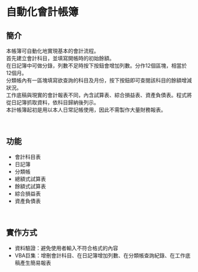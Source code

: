 # 自動化會計帳簿
## 簡介
本帳簿可自動化地實現基本的會計流程。<br>
首先建立會計科目，並填寫開帳時的初始餘額。<br>
在日記簿中可做分錄，列數不足時按下按鈕會增加列數。分作12個區塊，相當於12個月。<br>
分類帳內有一區塊填寫欲查詢的科目及月份，按下按鈕即可查閱該科目的餘額增減狀況。<br>
工作底稿與現實的會計報表不同，內含試算表、綜合損益表、資產負債表。程式將從日記簿抓取資料，依科目歸納後列示。<br>
本計帳簿起初是用以本人日常記帳使用，因此不需製作大量財務報表。

<br>

## 功能
* 會計科目表
* 日記簿
* 分類帳
* 總額式試算表
* 餘額式試算表
* 綜合損益表
* 資產負債表

<br>

## 實作方式
* 資料驗證：避免使用者輸入不符合格式的內容
* VBA巨集：增刪會計科目、在日記簿增加列數、在分類帳查詢紀錄、在工作底稿產生簡易報表
